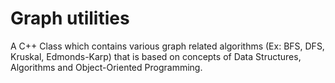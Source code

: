 # Graph utilities
  A C++ Class which contains various graph related algorithms (Ex: BFS, DFS, Kruskal, Edmonds-Karp) that is based on concepts of Data Structures, Algorithms and Object-Oriented Programming.
